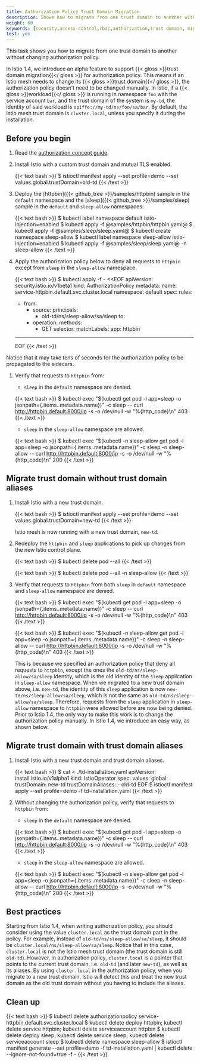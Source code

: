 ```yaml
---
title: Authorization Policy Trust Domain Migration
description: Shows how to migrate from one trust domain to another without changing authorization policy.
weight: 60
keywords: [security,access-control,rbac,authorization,trust domain, migration]
test: yes
---
```


This task shows you how to migrate from one trust domain to another without changing authorization policy.

In Istio 1.4, we introduce an alpha feature to support {{< gloss >}}trust domain migration{{</ gloss >}} for authorization policy. This means if an
 Istio mesh needs to change its {{< gloss >}}trust domain{{</ gloss >}}, the authorization policy doesn't need to be changed manually.
 In Istio, if a {{< gloss >}}workload{{</ gloss >}} is running in namespace `foo` with the service account `bar`, and the trust domain of the system is `my-td`,
 the identity of said workload is `spiffe://my-td/ns/foo/sa/bar`. By default, the Istio mesh trust domain is `cluster.local`,
 unless you specify it during the installation.

## Before you begin

1. Read the [authorization concept guide](/docs/concepts/security/#authorization).

1. Install Istio with a custom trust domain and mutual TLS enabled.

    {{< text bash >}}
    $ istioctl manifest apply --set profile=demo --set values.global.trustDomain=old-td
    {{< /text >}}

1. Deploy the [httpbin]({{< github_tree >}}/samples/httpbin) sample in the `default` namespace
 and the [sleep]({{< github_tree >}}/samples/sleep) sample in the `default` and `sleep-allow` namespaces:

    {{< text bash >}}
    $ kubectl label namespace default istio-injection=enabled
    $ kubectl apply -f @samples/httpbin/httpbin.yaml@
    $ kubectl apply -f @samples/sleep/sleep.yaml@
    $ kubectl create namespace sleep-allow
    $ kubectl label namespace sleep-allow istio-injection=enabled
    $ kubectl apply -f @samples/sleep/sleep.yaml@ -n sleep-allow
    {{< /text >}}

1. Apply the authorization policy below to deny all requests to `httpbin` except from `sleep` in the `sleep-allow` namespace.

    {{< text bash >}}
    $ kubectl apply -f - <<EOF
    apiVersion: security.istio.io/v1beta1
    kind: AuthorizationPolicy
    metadata:
      name: service-httpbin.default.svc.cluster.local
      namespace: default
    spec:
      rules:
      - from:
        - source:
            principals:
            - old-td/ns/sleep-allow/sa/sleep
        to:
        - operation:
            methods:
            - GET
      selector:
        matchLabels:
          app: httpbin
    ---
    EOF
    {{< /text >}}

Notice that it may take tens of seconds for the authorization policy to be propagated to the sidecars.

1. Verify that requests to `httpbin` from:

    * `sleep` in the `default` namespace are denied.

    {{< text bash >}}
    $ kubectl exec "$(kubectl get pod -l app=sleep -o jsonpath={.items..metadata.name})" -c sleep -- curl http://httpbin.default:8000/ip -s -o /dev/null -w "%{http_code}\n"
    403
    {{< /text >}}

    * `sleep` in the `sleep-allow` namespace are allowed.

    {{< text bash >}}
    $ kubectl exec "$(kubectl -n sleep-allow get pod -l app=sleep -o jsonpath={.items..metadata.name})" -c sleep -n sleep-allow -- curl http://httpbin.default:8000/ip -s -o /dev/null -w "%{http_code}\n"
    200
    {{< /text >}}

## Migrate trust domain without trust domain aliases

1. Install Istio with a new trust domain.

    {{< text bash >}}
    $ istioctl manifest apply --set profile=demo --set values.global.trustDomain=new-td
    {{< /text >}}

    Istio mesh is now running with a new trust domain, `new-td`.

1. Redeploy the `httpbin` and `sleep` applications to pick up changes from the new Istio control plane.

    {{< text bash >}}
    $ kubectl delete pod --all
    {{< /text >}}

    {{< text bash >}}
    $ kubectl delete pod --all -n sleep-allow
    {{< /text >}}

1. Verify that requests to `httpbin` from both `sleep` in `default` namespace and `sleep-allow` namespace are denied.

    {{< text bash >}}
    $ kubectl exec "$(kubectl get pod -l app=sleep -o jsonpath={.items..metadata.name})" -c sleep -- curl http://httpbin.default:8000/ip -s -o /dev/null -w "%{http_code}\n"
    403
    {{< /text >}}

    {{< text bash >}}
    $ kubectl exec "$(kubectl -n sleep-allow get pod -l app=sleep -o jsonpath={.items..metadata.name})" -c sleep -n sleep-allow -- curl http://httpbin.default:8000/ip -s -o /dev/null -w "%{http_code}\n"
    403
    {{< /text >}}

    This is because we specified an authorization policy that deny all requests to `httpbin`, except the ones
     the `old-td/ns/sleep-allow/sa/sleep` identity, which is the old identity of the `sleep` application in `sleep-allow` namespace.
     When we migrated to a new trust domain above, i.e. `new-td`, the identity of this `sleep` application is now `new-td/ns/sleep-allow/sa/sleep`,
     which is not the same as `old-td/ns/sleep-allow/sa/sleep`. Therefore, requests from the `sleep` application in `sleep-allow` namespace
     to `httpbin` were allowed before are now being denied. Prior to Istio 1.4, the only way to make this work is to change the authorization
     policy manually. In Istio 1.4, we introduce an easy way, as shown below.

## Migrate trust domain with trust domain aliases

1. Install Istio with a new trust domain and trust domain aliases.

    {{< text bash >}}
    $ cat <<EOF > ./td-installation.yaml
    apiVersion: install.istio.io/v1alpha1
    kind: IstioOperator
    spec:
      values:
        global:
          trustDomain: new-td
          trustDomainAliases:
            - old-td
    EOF
    $ istioctl manifest apply --set profile=demo -f td-installation.yaml
    {{< /text >}}

1. Without changing the authorization policy, verify that requests to `httpbin` from:

    * `sleep` in the `default` namespace are denied.

    {{< text bash >}}
    $ kubectl exec "$(kubectl get pod -l app=sleep -o jsonpath={.items..metadata.name})" -c sleep -- curl http://httpbin.default:8000/ip -s -o /dev/null -w "%{http_code}\n"
    403
    {{< /text >}}

    * `sleep` in the `sleep-allow` namespace are allowed.

    {{< text bash >}}
    $ kubectl exec "$(kubectl -n sleep-allow get pod -l app=sleep -o jsonpath={.items..metadata.name})" -c sleep -n sleep-allow -- curl http://httpbin.default:8000/ip -s -o /dev/null -w "%{http_code}\n"
    200
    {{< /text >}}

## Best practices

Starting from Istio 1.4, when writing authorization policy, you should consider using the value `cluster.local` as the
trust domain part in the policy. For example, instead of `old-td/ns/sleep-allow/sa/sleep`, it should be `cluster.local/ns/sleep-allow/sa/sleep`.
Notice that in this case, `cluster.local` is not the Istio mesh trust domain (the trust domain is still `old-td`). However,
in authorization policy, `cluster.local` is a pointer that points to the current trust domain, i.e. `old-td` (and later `new-td`), as well as its aliases.
By using `cluster.local` in the authorization policy, when you migrate to a new trust domain, Istio will detect this and treat the new trust domain
as the old trust domain without you having to include the aliases.

## Clean up

{{< text bash >}}
$ kubectl delete authorizationpolicy service-httpbin.default.svc.cluster.local
$ kubectl delete deploy httpbin; kubectl delete service httpbin; kubectl delete serviceaccount httpbin
$ kubectl delete deploy sleep; kubectl delete service sleep; kubectl delete serviceaccount sleep
$ kubectl delete namespace sleep-allow
$ istioctl manifest generate --set profile=demo -f td-installation.yaml | kubectl delete --ignore-not-found=true -f -
{{< /text >}}
